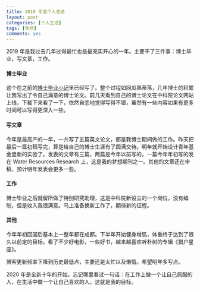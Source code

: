 ```yaml
---
title: 2019 年度个人总结
layout: post
categories: [个人生活]
tags: [年终]
comments: yes
---
```


2019 年是我过去几年过得最忙也是最充实开心的一年。主要干了三件事：博士毕业，写文章，工作。

#### 博士毕业

这个在之前的[博士毕业小记](https://songchunlin.net/cn/2019/06/get-a-phd/)里已经写了。整个过程如同瓜熟蒂落，几年博士的积累让我写出了令自己满意的博士论文。前几天看到自己的博士论文在中科院论文网站上线，下载下来看了一下，依然自恋地觉得写得不错，虽然有一些内容如果有更多时间可以写得更深入一些。

#### 写文章

今年是最高产的一年，一共写了五篇英文论文，都是我博士期间做的工作。昨天把最后一篇初稿写完，算是给自己的博士生涯有了圆满交待。明年就开始设计青年基金里新的实验了。发表的文章有三篇，两篇是今年以前写的，一篇今年年初写的发在 Water Resources Research 上，这是我的梦想期刊之一。其他的文章还在审稿，预计明年发表会更多一些。

#### 工作

博士毕业之后就留所做了特别研究助理，这是中科院新设立的一个岗位，没有编制，但是收入我很满意。马上准备换新工作了，期待新的征程。

#### 其他

今年年初回国后基本上一整年都在成都。下半年开始健身增肌，体重终于达到了很久以前定的目标。看了不少好电影，一些好书，越来越喜欢听朴树的专辑《猎户星座》。

博客更新频率下降到历史最低点，主要还是太忙以及懒惰。希望明年多写点。

2020 年是全新十年的开始。忘记哪里看过一句话：在工作上做一个让自己佩服的人，在生活中做一个让自己喜欢的人。这就是我的目标。